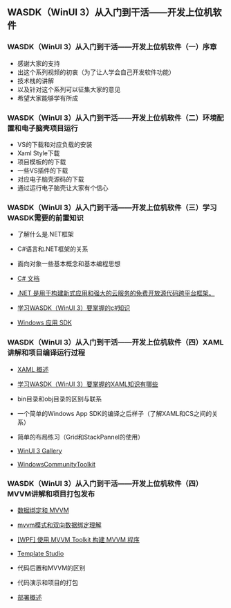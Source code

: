 ## WASDK（WinUI 3）从入门到干活——开发上位机软件

### WASDK（WinUI 3）从入门到干活——开发上位机软件（一）序章

+ 感谢大家的支持
+ 出这个系列视频的初衷（为了让人学会自己开发软件功能）
+ 技术栈的讲解
+ 以及针对这个系列可以征集大家的意见
+ 希望大家能够学有所成

### WASDK（WinUI 3）从入门到干活——开发上位机软件（二）环境配置和电子脑壳项目运行
+ VS的下载和对应负载的安装
+ Xaml Style下载
+ 项目模板的的下载
+ 一些VS插件的下载
+ 对应电子脑壳源码的下载
+ 通过运行电子脑壳让大家有个信心

### WASDK（WinUI 3）从入门到干活——开发上位机软件（三）学习WASDK需要的前置知识
+ 了解什么是.NET框架
+ C#语言和.NET框架的关系
+ 面向对象一些基本概念和基本编程思想
+ [C# 文档](https://learn.microsoft.com/zh-cn/dotnet/csharp/)
+ [.NET 是用于构建新式应用和强大的云服务的免费开放源代码跨平台框架。](https://dotnet.microsoft.com/zh-cn/)

+ [学习WASDK（WinUI 3）要掌握的c#知识](https://github.com/GreenShadeZhang/WinUI-Tutorial-Code/blob/master/docs.md)

+ [Windows 应用 SDK](https://learn.microsoft.com/zh-cn/windows/apps/windows-app-sdk/)

### WASDK（WinUI 3）从入门到干活——开发上位机软件（四）XAML讲解和项目编译运行过程

+ [XAML 概述](https://learn.microsoft.com/zh-cn/windows/uwp/xaml-platform/xaml-overview)

+ [学习WASDK（WinUI 3）要掌握的XAML知识有哪些](https://github.com/GreenShadeZhang/WinUI-Tutorial-Code/blob/master/docs.md)

+ bin目录和obj目录的区别与联系

+ 一个简单的Windows App SDK的编译之后样子（了解XAML和CS之间的关系）

+ 简单的布局练习（Grid和StackPannel的使用）

+ [WinUI 3 Gallery](https://github.com/microsoft/WinUI-Gallery)

+ [WindowsCommunityToolkit](https://github.com/CommunityToolkit/WindowsCommunityToolkit)

### WASDK（WinUI 3）从入门到干活——开发上位机软件（四）MVVM讲解和项目打包发布
+ [数据绑定和 MVVM](https://learn.microsoft.com/zh-cn/dotnet/maui/xaml/fundamentals/mvvm?view=net-maui-8.0)

+ [mvvm模式和双向数据绑定理解](https://zhuanlan.zhihu.com/p/106304556)

+ [[WPF] 使用 MVVM Toolkit 构建 MVVM 程序 ](https://www.cnblogs.com/dino623/p/building_MVVM_programs_using_MVVM_Toolkit.html)

+ [Template Studio](https://github.com/microsoft/TemplateStudio)

+ 代码后置和MVVM的区别

+ 代码演示和项目的打包

+ [部署概述](https://learn.microsoft.com/zh-cn/windows/apps/package-and-deploy/)

